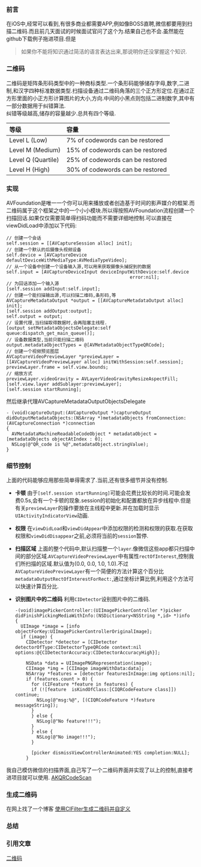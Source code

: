 ### 前言
在iOS中,经常可以看到,有很多商业都需要APP,例如像BOSS直聘,微信都要用到扫描二维码.而且前几天面试的时候面试官问了这个为.结果自己也不会.虽然能在github下载例子拖进项目.但是
> 如果你不能将知识通过简洁的语言表达出来,那说明你还没掌握这个知识.

### 二维码
二维码是矩阵条形码类型中的一种商标类型.一个条形码能够储存字母,数字,二进制,和汉字四种标准数据类型.扫描设备通过二维码角落的三个正方形定位.在通过正方形里面的小正方形计算图片的大小,方向.中间的小黑点则包括二进制数字,其中有一部分数据用于纠错算法.  
纠错等级越高,储存的容量越少.总共有四个等级.

| 等级           | 容量|
| :------------- | :------------- |
| Level L (Low) | 7% of codewords can be restored   |
| Level M (Medium) | 15% of codewords can be restored      |
| Level Q (Quartile) | 25% of codewords can be restored       |
| Level H (High)|	30% of codewords can be restored      |

### 实现
AVFoundation是唯一一个你可以用来播放或者创造基于时间的影声媒介的框架.而二维码属于这个框架之中的一个小小模块.所以得按照AVFoundation流程创建一个扫描回话.如果仅仅需要简单得扫码功能而不需要详细地控制.可以直接在viewDidLoad中添加以下代码:

    // 创建一个会话
    self.session = [[AVCaptureSession alloc] init];
    // 创建一个默认的后摄像头视频设备
    self.device = [AVCaptureDevice defaultDeviceWithMediaType:AVMediaTypeVideo];
    // 从一个设备中创建一个设备输入源,可以用来获取摄像头捕捉到的数据
    self.input = [AVCaptureDeviceInput deviceInputWithDevice:self.device
                                                  error:nil];
    // 为回话添加一个输入源
    [self.session addInput:self.input];
    // 创建一个能扫描输出源,可以扫描二维码,条形码,等
    AVCaptureMetadataOutput *output = [[AVCaptureMetadataOutput alloc] init];
    [self.session addOutput:output];
    self.output = output;
    // 设置代理,当扫描取得数据时,会再阻塞主线程.
    [output setMetadataObjectsDelegate:self queue:dispatch_get_main_queue()];
    // 设备数据类型,当前只能扫描二维码
    output.metadataObjectTypes = @[AVMetadataObjectTypeQRCode];
    // 创建一个视频预览图层
    AVCaptureVideoPreviewLayer *previewLayer = [[AVCaptureVideoPreviewLayer alloc] initWithSession:self.session];
    previewLayer.frame = self.view.bounds;
    // 缩放方式
    previewLayer.videoGravity = AVLayerVideoGravityResizeAspectFill;
    [self.view.layer addSublayer:previewLayer];
    [self.session startRunning];

然后继承代理AVCaptureMetadataOutputObjectsDelegate  

    - (void)captureOutput:(AVCaptureOutput *)captureOutput didOutputMetadataObjects:(NSArray *)metadataObjects fromConnection:(AVCaptureConnection *)connection
    {
      AVMetadataMachineReadableCodeObject * metadataObject = [metadataObjects objectAtIndex : 0];
      NSLog(@"QR_code is %@",metadataObject.stringValue);
    }

### 细节控制  
上面的代码能够应用那些简单得需求了.当前,还有很多细节并没有控制.  
* **卡顿** 由于`[self.session startRunning]`可能会花费比较长的时间.可能会发费0.5s,会有一个卡顿的现象.session的初始化和配置都放在异步线程中.但是有关`previewLayer`的操作要放在主线程中更新.并在加载时显示`UIActivityIndicatorView`动画.
* **权限** 在`viewDidLoad`和`viewDidAppear`中添加权限的检测和权限的获取.在获取权限和`viewDidDisappear`之前,必须将当前的`session`暂停.
* **扫描区域** 上面的整个代码中,默认扫描整一个`layer`.像微信这些app都只扫描中间的部分区域.`AVCaptureVideoPreviewLayer`中有属性`rectOfInterest`,控制我们所扫描的区域.默认值为(0.0, 0.0, 1.0, 1.0).不过`AVCaptureVideoPreviewLayer`有一个简便的方法计算这个百分比`metadataOutputRectOfInterestForRect:`,通过坐标计算比例,利用这个方法可以快速计算百分比.
* **识别图片中的二维码** 利用`CIDetector`设别图片中的二维码.  

      -(void)imagePickerController:(UIImagePickerController *)picker didFinishPickingMediaWithInfo:(NSDictionary<NSString *,id> *)info
      {
        UIImage *image = [info objectForKey:UIImagePickerControllerOriginalImage];
        if (image) {
          CIDetector *detector = [CIDetector detectorOfType:CIDetectorTypeQRCode context:nil options:@{CIDetectorAccuracy:CIDetectorAccuracyHigh}];

          NSData *data = UIImagePNGRepresentation(image);
          CIImage *img = [CIImage imageWithData:data];
          NSArray *features = [detector featuresInImage:img options:nil];
          if (features.count > 0) {
            for (CIFeature *feature in features) {
            if (![feature  isKindOfClass:[CIQRCodeFeature class]]) continue;
              NSLog(@"msg:%@", [(CIQRCodeFeature *)feature messageString]);
            }
            } else {
              NSLog(@"No feature!!!");
            }
            } else {
              NSLog(@"No image!!!");
            }

            [picker dismissViewControllerAnimated:YES completion:NULL];
          }

我自己模仿微信的扫描界面,自己写了一个二维码界面并实现了以上的控制,直接考进项目就可以使用.
[AKQRCodeScan](https://github.com/johnMaster/AKQRCodeScan)
### 生成二维码
在网上找了一个博客 [使用CIFilter生成二维码并自定义 ](https://blog.yourtion.com/custom-cifilter-qrcode-generator.html)

### 总结

### 引用文章
[二维码](https://en.wikipedia.org/wiki/QR_code)

